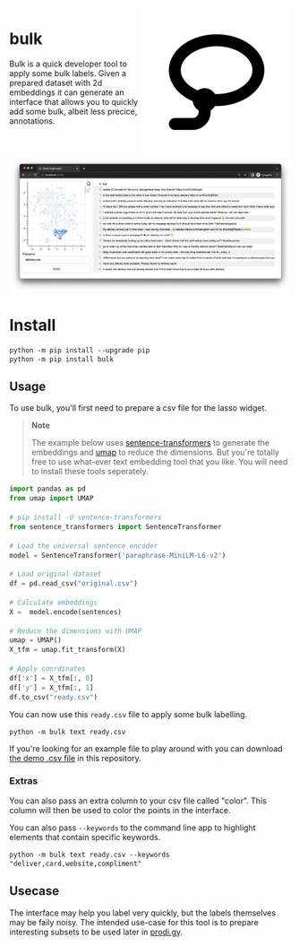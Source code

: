 <img src="lasso.svg" align="right" >

# bulk

Bulk is a quick developer tool to apply some bulk labels. Given a prepared dataset with 2d embeddings it can generate an interface that allows you to quickly add some bulk, albeit less precice, annotations.

![](screenshot.png)

# Install 

```
python -m pip install --upgrade pip
python -m pip install bulk
```

## Usage

To use bulk, you'll first need to prepare a csv file for the lasso widget.

> **Note**
>
> The example below uses [sentence-transformers](https://www.sbert.net/) to generate the embeddings and [umap](https://umap-learn.readthedocs.io/) to reduce the dimensions. But you're  totally free to use what-ever text embedding tool that you like. You will need to install these tools seperately.

```python
import pandas as pd
from umap import UMAP

# pip install -U sentence-transformers
from sentence_transformers import SentenceTransformer

# Load the universal sentence encoder
model = SentenceTransformer('paraphrase-MiniLM-L6-v2')

# Load original dataset
df = pd.read_csv("original.csv")

# Calculate embeddings 
X =  model.encode(sentences)

# Reduce the dimensions with UMAP
umap = UMAP()
X_tfm = umap.fit_transform(X)

# Apply coordinates
df['x'] = X_tfm[:, 0]
df['y'] = X_tfm[:, 1]
df.to_csv("ready.csv")
```

You can now use this `ready.csv` file to apply some bulk labelling. 

```
python -m bulk text ready.csv
```

If you're looking for an example file to play around with you can download
[the demo .csv file](https://github.com/koaning/bulk/blob/main/cluestarred.csv) in this repository.
### Extras 

You can also pass an extra column to your csv file called "color". This column will then be used to color the points in the interface. 

You can also pass `--keywords` to the command line app to highlight elements that contain specific keywords.

```
python -m bulk text ready.csv --keywords "deliver,card,website,compliment"
```
## Usecase 

The interface may help you label very quickly, but the labels themselves may be faily noisy. The intended use-case for this tool is to prepare interesting subsets to be used later in [prodi.gy](https://prodi.gy). 
